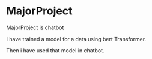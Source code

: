 # MajorProject
MajorProject is chatbot

I have trained a model for a data using bert Transformer.

Then i have used that model in chatbot.


